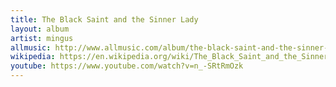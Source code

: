 ```yaml
---
title: The Black Saint and the Sinner Lady
layout: album
artist: mingus
allmusic: http://www.allmusic.com/album/the-black-saint-and-the-sinner-lady-mw0000192238
wikipedia: https://en.wikipedia.org/wiki/The_Black_Saint_and_the_Sinner_Lady
youtube: https://www.youtube.com/watch?v=n_-SRtRmOzk
---
```


